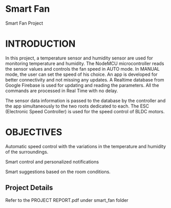 # Smart Fan
Smart Fan Project

# INTRODUCTION
In this project, a temperature sensor and humidity sensor are used for monitoring temperature and humidity. The NodeMCU microcontroller reads the sensor values and controls the fan speed in AUTO mode. In MANUAL mode, the user can set the speed of his choice. An app is developed for better connectivity and not missing any updates. A Realtime database from Google Firebase is used for updating and reading the parameters. All the commands are processed in Real Time with no delay. 
 
The sensor data information is passed to the database by the controller and the app simultaneously to the two roots dedicated to each. The ESC (Electronic Speed Controller) is used for the speed control of BLDC motors.

# OBJECTIVES
Automatic speed control with the variations in the temperature and humidity of the surroundings.

Smart control and personalized notifications

Smart suggestions based on the room conditions.

## Project Details
Refer to the PROJECT REPORT.pdf under smart_fan folder

